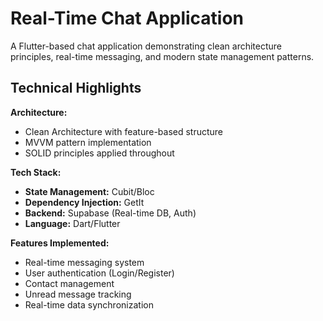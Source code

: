 # Real-Time Chat Application

A Flutter-based chat application demonstrating clean architecture principles, 
real-time messaging, and modern state management patterns.

## Technical Highlights

**Architecture:**
- Clean Architecture with feature-based structure
- MVVM pattern implementation
- SOLID principles applied throughout

**Tech Stack:**
- **State Management:** Cubit/Bloc
- **Dependency Injection:** GetIt
- **Backend:** Supabase (Real-time DB, Auth)
- **Language:** Dart/Flutter

**Features Implemented:**
- Real-time messaging system
- User authentication (Login/Register)
- Contact management
- Unread message tracking
- Real-time data synchronization
